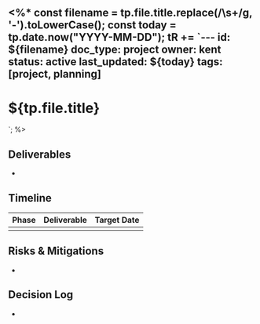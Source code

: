 <%*
const filename = tp.file.title.replace(/\s+/g, '-').toLowerCase();
const today = tp.date.now("YYYY-MM-DD");
tR += `---
id: ${filename}
doc_type: project
owner: kent
status: active
last_updated: ${today}
tags: [project, planning]
---

# ${tp.file.title}

`;
%>

## Deliverables

-

## Timeline

| Phase | Deliverable | Target Date |
|--------|-------------|-------------|
| | | |

## Risks & Mitigations

-

## Decision Log

-
